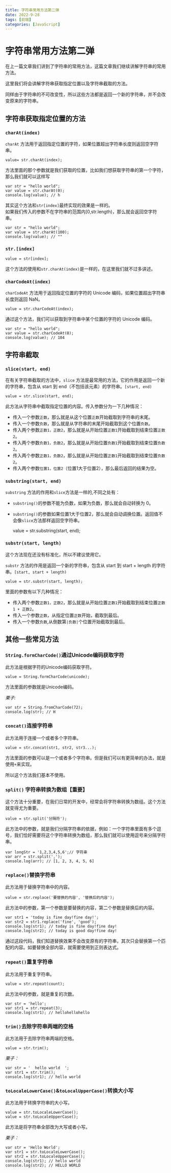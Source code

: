 ```yaml
---
title: 字符串常用方法第二弹
date: 2022-9-28
tags: [前端]
categories: [JavaScript]
---
```

# 字符串常用方法第二弹

在上一篇文章我们讲到了字符串的常用方法，这篇文章我们继续讲解字符串的常用方法。

这里我们将会讲解字符串获取指定位置以及字符串截取的方法。

同样由于字符串的不可改变性，所以这些方法都是返回一个新的字符串，并不会改变原来的字符串。

## 字符串获取指定位置的方法

### `charAt(index)`

`charAt` 方法用于返回指定位置的字符，如果位置超出字符串长度则返回空字符串。

    value= str.charAt(index);

方法里面的那个参数就是我们获取的位置，比如我们想获取字符串的第一个字符，那么我们就可以这样写

    var str = "hello world";
    var value = str.charAt(0);
    console.log(value); // h

其实这个方法和`str[index]`最终实现的效果是一样的。  
如果我们传入的参数不在字符串的范围内[0,str.length)，那么就会返回空字符串。

    var str = "hello world";
    var value = str.charAt(100);
    console.log(value); // ""

### `str.[index]`

    value = str[index];

这个方法的使用和`str.charAt(index)`是一样的，在这里我们就不过多讲述。

### `charCodeAt(index)`

`charCodeAt` 方法用于返回指定位置的字符的 Unicode 编码，如果位置超出字符串长度则返回 NaN。

    value = str.charCodeAt(index);

通过这个方法，我们可以获取到字符串中某个位置的字符的 Unicode 编码。

    var str = "hello world";
    var value = str.charCodeAt(0);
    console.log(value); // 104

## 字符串截取

### `slice(start, end)`

在有关字符串截取的方法中，`slice` 方法是最常用的方法，它的作用是返回一个新的字符串，包含从 start 到 end（不包括该元素）的字符串。`[start, end)`

    value = str.slice(start, end);

此方法从字符串中截取指定位置的内容。传入参数分为一下几种情况：

- 传入一个参数`正数`，那么就是从这个位置`正数`开始截取到字符串的末尾。
- 传入一个参数`负数`，那么就是从字符串的末尾开始截取到这个位置`负数`。
- 传入两个参数`正数1，正数2`，那么就是从开始位置`正数1`开始截取到结束位置`正数2`。
- 传入两个参数`负数1，负数2`，那么就是从开始位置`负数1`开始截取到结束位置`负数2`。
- 传入两个参数`正数1，负数2`，那么就是从开始位置`正数1`开始截取到结束位置`负数2`。
- 传入两个参数`位置1，位置2`（位置1大于位置2），那么最后返回的结果为空。

### `substring(start, end)`

`substring` 方法的作用和`slice`方法是一样的,不同之处有：

- `substring()`的参数不能为负数，如果为负数，那么就会自动转换为 0。
- `substring()`的参数如果位置1大于位置2，那么就会自动调换位置。返回值不会像`slice`方法那样返回空字符串。

    value = str.substring(start, end);

### `substr(start, length)`

这个方法现在还没有标准化，所以不建议使用它。

`substr` 方法的作用是返回一个新的字符串，包含从 start 到 start + length 的字符串。`[start, start + length)`

    value = str.substr(start, length);

里面的参数有以下几种情况：

- 传入两个参数`正数1，正数2`，那么就是从开始位置`正数1`开始截取到结束位置`正数1 + 正数2`。
- 传入一个参数`正数`，从指定位置`正数`开始，截取到最后。
- 传入一个参数`负数`,从倒数第`|负数|`个位置开始截取到最后。

## 其他一些常见方法

### `String.formCharCode()`通过Unicode编码获取字符

此方法是根据字符的Unicode编码获取字符。

    value = String.formCharCode(unicode);

方法里面的参数就是Unicode编码。

*栗子:*

    var str = String.fromCharCode(72);
    console.log(str); // H

### `concat()`连接字符串

此方法用于连接一个或者多个字符串。

    value = str.concat(str1, str2, str3...);

方法里面的参数可以是一个或者多个字符串。但是我们可以有更简单的办法，就是使用`+`来实现。

所以这个方法我们基本不使用。

### `split()` 字符串转换为数组【重要】

这个方法十分重要，在我们日常的开发中，经常会将字符串转换为数组。这个方法就变得尤为重要。

    value = str.split('分隔符');

此方法中的参数，就是我们分隔字符串的依据，例如：一个字符串里面有多个逗号，我们恰好需要将这个字符串转换为数组，那么我们就可以使用逗号来分隔字符串。

    var longStr = '1,2,3,4,5,6';// 字符串
    var arr = str.split(',');
    console.log(arr); // [1, 2, 3, 4, 5, 6]

### `replace()`替换字符串

此方法用于替换字符串中的内容。

    value = str.replace('要替换的内容', '替换后的内容');

此方法中的参数，第一个参数是要替换的内容，第二个参数是替换后的内容。

    var str1 = 'today is fine day!fine day!';
    var str2 = str1.replace('fine', 'good');
    console.log(str1); // today is fine day!fine day!
    console.log(str2); // today is good day!fine day!

通过这段代码，我们知道替换效果不会改变原有的字符串，其次只会替换第一个匹配的内容。如要替换全部内容，就需要使用到正则表达式。

### `repeat()`重复字符串

此方法用于重复字符串。

    value = str.repeat(count);

此方法中的参数，就是重复的次数。

    var str = 'hello';
    var str1 = str.repeat(3);
    console.log(str1); // hellohellohello

### `trim()`去除字符串两端的空格

此方法用于去除字符串两端的空格。

    value = str.trim();

*栗子：*

    var str = '  hello world  ';
    var str1 = str.trim();
    console.log(str1); // hello world

### `toLocaleLowerCase()`&`toLocalUpperCase()`转换大小写

此方法用于转换字符串的大小写。

    value = str.toLocaleLowerCase();
    value = str.toLocaleUpperCase();

此方法是将字符串全部改为大写或者小写。

*栗子：*

    var str = 'Hello World';
    var str1 = str.toLocaleLowerCase();
    var str2 = str.toLocaleUpperCase();
    console.log(str1); // hello world
    console.log(str2); // HELLO WORLD